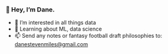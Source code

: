 ### 👋 Hey, I’m Dane. ###

- 👀 I’m interested in all things data
- 🧠 Learning about ML, data science
- 📫 Send any notes or fantasy football draft philosophies to: danestevenmiles@gmail.com

<!---
danemiles/danemiles is a ✨ special ✨ repository because its `README.md` (this file) appears on your GitHub profile.
You can click the Preview link to take a look at your changes.
--->
